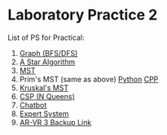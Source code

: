 # Laboratory Practice 2

List of PS for Practical:

1. [Graph (BFS/DFS)](01-Graph/graph.cpp)
2. [A Star Algorithm](02-A-Star/a_star.py)
3. [MST](03-Greedy/mst.py)
4. Prim's MST (same as above) [Python](03-Greedy/mst.py) [CPP](03-Greedy/prims.cpp)
5. [Kruskal's MST](03-Greedy/kruskal-mst.py)
6. [CSP (N Queens)](04-CSP/n-queens.cpp)
7. [Chatbot](05-Chatbot/chatbot.py)
8. [Expert System](06-Expert-System/expert-system.py)
9. [AR-VR 3 Backup Link](https://drive.google.com/drive/folders/19h-P2nvQh_3HxHeiOqmoztVOp2kb0Mbo?usp=sharing)